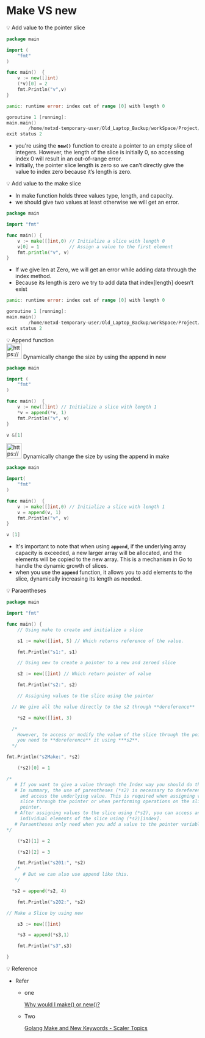 # Make VS new

<aside>
💡 Add value to the pointer slice

```go
package main

import (
	"fmt"
)

func main()  {
	v := new([]int)
	(*v)[0] = 2
	fmt.Println("v",v) 
}
```

```go
panic: runtime error: index out of range [0] with length 0

goroutine 1 [running]:
main.main()
        /home/netxd-temporary-user/Old_Laptop_Backup/workSpace/Project/NewToGoMySystem/makeVsnew/prt-1/main.go:10 +0x9f
exit status 2
```

- you're using the **`new()`** function to create a pointer to an empty slice of integers. However, the length of the slice is initially 0, so accessing index 0 will result in an out-of-range error.
- Initially, the pointer slice length is zero so we can’t directly give the value to index zero because it’s length is zero.
</aside>

<aside>
💡 Add value to the make slice

- In make function holds three values type, length, and capacity.
- we should give two values at least otherwise we will get an error.

```go
package main

import "fmt"

func main() {
	v := make([]int,0) // Initialize a slice with length 0
	v[0] = 1           // Assign a value to the first element
	fmt.println("v", v)
}
```

- If we give len at Zero, we will get an error while adding data through the index method.
- Because its length is zero we try to add data that index[length] doesn’t exist

```go
panic: runtime error: index out of range [0] with length 0

goroutine 1 [running]:
main.main()
        /home/netxd-temporary-user/Old_Laptop_Backup/workSpace/Project/NewToGoMySystem/makeVsnew/prt-2/main.go:7 +0x2f
exit status 2
```

</aside>

<aside>
💡 Append function

<aside>
<img src="https://www.notion.so/icons/anchor_blue.svg" alt="https://www.notion.so/icons/anchor_blue.svg" width="40px" /> Dynamically change the size by using the append in new

```go
package main

import (
	"fmt"
)

func main()  {
	v := new([]int) // Initialize a slice with length 1
	*v = append(*v, 1)
	fmt.Println("v", v)
}
```

```go
v &[1]
```

</aside>

<aside>
<img src="https://www.notion.so/icons/anchor_blue.svg" alt="https://www.notion.so/icons/anchor_blue.svg" width="40px" /> Dynamically change the size by using the append in make

```go
package main

import(
	"fmt"
)

func main()  {
	v := make([]int,0) // Initialize a slice with length 1
	v = append(v, 1)
	fmt.Println("v", v)
}
```

```go
v [1]
```

- It's important to note that when using **`append`**, if the underlying array capacity is exceeded, a new larger array will be allocated, and the elements will be copied to the new array. This is a mechanism in Go to handle the dynamic growth of slices.
- when you use the **`append`** function, it allows you to add elements to the slice, dynamically increasing its length as needed.
</aside>

</aside>

<aside>
💡 Paraentheses

```go
package main

import "fmt"

func main() {
	// Using make to create and initialize a slice

	s1 := make([]int, 5) // Which returns reference of the value.

	fmt.Println("s1:", s1)

	// Using new to create a pointer to a new and zeroed slice

	s2 := new([]int) // Which return pointer of value

	fmt.Println("s2:", s2)

	// Assigning values to the slice using the pointer

  // We give all the value directly to the s2 through **dereference** 

	*s2 = make([]int, 3)

  /*
    However, to access or modify the value of the slice through the pointer,
    you need to **dereference** it using ***s2**.
  */	

fmt.Println("s2Make:", *s2)

	(*s2)[0] = 1

/*
   # If you want to give a value through the Index way you should do this.
   # In summary, the use of parentheses (*s2) is necessary to dereference a pointer
     and access the underlying value. This is required when assigning values to the
     slice through the pointer or when performing operations on the slice using the
     pointer.
   # After assigning values to the slice using (*s2), you can access and modify
     individual elements of the slice using (*s2)[index].
   # Paraentheses only need when you add a value to the pointer variable by index way.
*/

	(*s2)[1] = 2

	(*s2)[2] = 3

	fmt.Println("s201:", *s2)
   /*
      # But we can also use append like this.
   */ 

  *s2 = append(*s2, 4)

	fmt.Println("s202:", *s2)

// Make a Slice by using new 

	s3 := new([]int)

	*s3 = append(*s3,1)

	fmt.Println("s3",s3)

}
```

<aside>
💡 Reference

- Refer
    - one
        
        [Why would I make() or new()?](https://stackoverflow.com/questions/9320862/why-would-i-make-or-new)
        
    - Two
        
        [Golang Make and New Keywords - Scaler Topics](https://www.scaler.com/topics/golang/golang-make-and-new-keywords/)
        
</aside>

</aside>